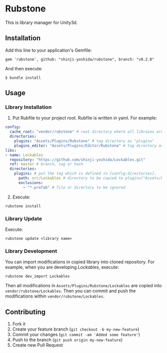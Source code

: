 # Rubstone

This is library manager for Unity3d.

## Installation

Add this line to your application's Gemfile:

    gem 'rubstone', github: "shinji-yoshida/rubstone", branch: "v0.2.0"

And then execute:

    $ bundle install

## Usage

### Library Installation

1. Put Rubfile to your project root. Rubfile is written in yaml. For example:

```yaml
config:
  cache_root: "vendor/rubstone" # root directory where all libraies are cloned into.
  directories:
    plugins: "Assets/Plugins/Rubstone" # tag directory as "plugins"
    plugins_editor: "Assets/Plugins/Editor/Rubstone" # tag directory as "plugins_editor"
libs:
- name: Lockables
  repository: "https://github.com/shinji-yoshida/Lockables.git"
  ref: master # branch, tag or hash
  directories:
    plugins: # put the tag which is defined in [config:directories].
      path: src/Lockables # directory to be copied to plugins("Assets/Plugins/Rubstone")
      exclusions:
        - "*.prefab" # file or directory to be ignored
```

2. Execute:

```
rubstone install
```

### Library Update

Execute:

    rubstone update <library name>

### Library Development

You can import modifications in copied library into cloned repository.
For example, when you are developing *Lockables*, execute:

    rubstone dev_import Lockables

Then all modifications in `Assets/Plugins/Rubstone/Lockables` are copied into `vendor/rubstone/Lockables`.
Then you can commit and push the modifications within `vendor/rubstone/Lockables`.

## Contributing

1. Fork it
2. Create your feature branch (`git checkout -b my-new-feature`)
3. Commit your changes (`git commit -am 'Added some feature'`)
4. Push to the branch (`git push origin my-new-feature`)
5. Create new Pull Request
